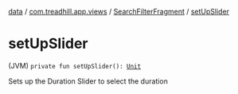 [data](../../index.md) / [com.treadhill.app.views](../index.md) / [SearchFilterFragment](index.md) / [setUpSlider](./set-up-slider.md)

# setUpSlider

(JVM) `private fun setUpSlider(): `[`Unit`](https://kotlinlang.org/api/latest/jvm/stdlib/kotlin/-unit/index.html)

Sets up the Duration Slider to select the duration

